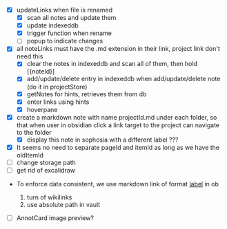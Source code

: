 - [x] updateLinks when file is renamed
  - [x] scan all notes and update them
  - [x] update indexeddb
  - [x] trigger function when rename
  - [ ] popup to indicate changes
- [x] all noteLinks must have the .md extension in their link, project link don't need this
  - [x] clear the notes in indexeddb and scan all of them, then hold [{noteId}]
  - [x] add/update/delete entry in indexeddb when add/update/delete note (do it in projectStore)
  - [x] getNotes for hints, retrieves them from db
  - [x] enter links using hints
  - [x] hoverpane
- [x] create a markdown note with name projectId.md under each folder, so that when user in obsidian click a link target to the project can navigate to the folder
  - [x] display this note in sophosia with a different label ???
- [x] It seems no need to separate pageId and itemId as long as we have the oldItemId
- [ ] change storage path
- [ ] get rid of excalidraw

- To enforce data consistent, we use markdown link of format [label](path/to/file.md#^block-id) in ob

  1. turn of wikilinks
  2. use absolute path in vault

- [ ] AnnotCard image preview?
